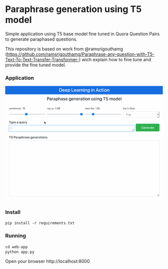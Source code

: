 # Paraphrase generation using T5 model
Simple application using T5 base model fine tuned in Quora Question Pairs to generate paraphased questions.

This repository is based on work from @ramsrigouthamg (https://github.com/ramsrigouthamg/Paraphrase-any-question-with-T5-Text-To-Text-Transfer-Transformer-) wich explain how to fine tune and provide the fine tuned model.


### Application

![Paraphrase](paraphrase.gif)


### Install

```
pip install -r requirements.txt
```


### Running 

```
cd web-app
python app.py
```

Open your browser http://localhost:8000


